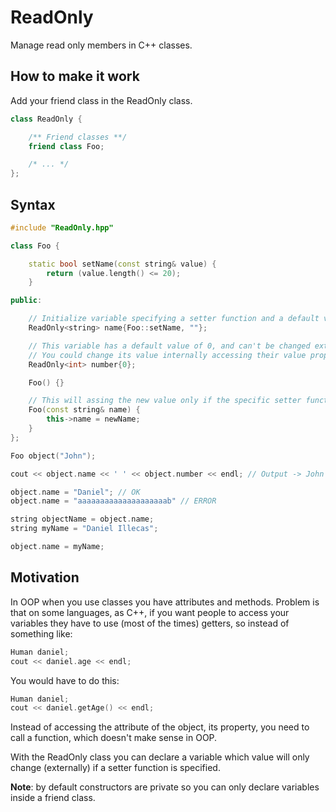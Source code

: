 # ReadOnly
Manage read only members in C++ classes.

How to make it work
------
Add your friend class in the ReadOnly class.  
```C++
class ReadOnly {

	/** Friend classes **/
	friend class Foo;

	/* ... */
};
```

Syntax
------
```C++
#include "ReadOnly.hpp"

class Foo {

	static bool setName(const string& value) {
		return (value.length() <= 20);
	}

public:

	// Initialize variable specifying a setter function and a default value
	ReadOnly<string> name{Foo::setName, ""}; 

	// This variable has a default value of 0, and can't be changed externally 
	// You could change its value internally accessing their value property (number.value) 
	ReadOnly<int> number{0}; 

	Foo() {}

	// This will assing the new value only if the specific setter function returns true
	Foo(const string& name) { 
		this->name = newName; 
	}
};

Foo object("John");

cout << object.name << ' ' << object.number << endl; // Output -> John 0

object.name = "Daniel"; // OK  
object.name = "aaaaaaaaaaaaaaaaaaaab" // ERROR

string objectName = object.name;  
string myName = "Daniel Illecas";  

object.name = myName;  

```

Motivation
--------
In OOP when you use classes you have attributes and methods. 
Problem is that on some languages, as C++, if you want people to access your variables they
have to use (most of the times) getters, so instead of something like: 

```C++
Human daniel;  
cout << daniel.age << endl;  
```  

You would have to do this: 

```C++
Human daniel;  
cout << daniel.getAge() << endl; 
```

Instead of accessing the attribute of the object, its property, you need to call a function, which doesn't make sense in OOP.  

With the ReadOnly class you can declare a variable which value will only change (externally) if a setter function is specified.  

**Note**: by default constructors are private so you can only declare variables inside a friend class.
